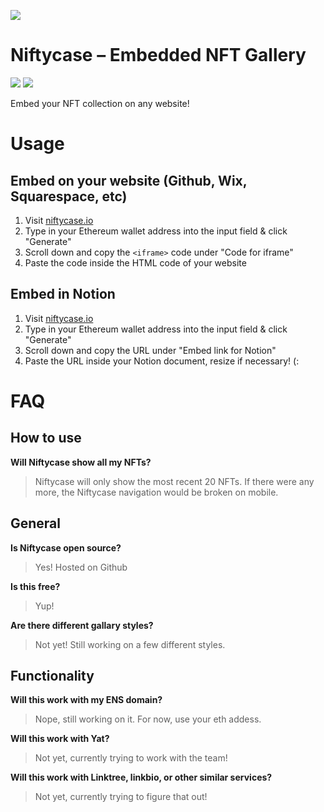 ![](https://i.imgur.com/IXe7XBX.png)
# Niftycase – Embedded NFT Gallery
![](https://img.shields.io/github/last-commit/mattwelter/niftycase)
![](https://img.shields.io/twitter/follow/_mattwelter?label=Check%20for%20updates&style=social)

Embed your NFT collection on any website!

# Usage
## Embed on your website (Github, Wix, Squarespace, etc)
1. Visit [niftycase.io](https://mattwelter.github.io/niftycase_embed/)
2. Type in your Ethereum wallet address into the input field & click "Generate"
3. Scroll down and copy the `<iframe>` code under "Code for iframe"
4. Paste the code inside the HTML code of your website

## Embed in Notion
1. Visit [niftycase.io](https://mattwelter.github.io/niftycase_embed/)
2. Type in your Ethereum wallet address into the input field & click "Generate"
3. Scroll down and copy the URL under "Embed link for Notion"
4. Paste the URL inside your Notion document, resize if necessary! (:

# FAQ

## How to use
**Will Niftycase show all my NFTs?**
>Niftycase will only show the most recent 20 NFTs. If there were any more, the Niftycase navigation would be broken on mobile.

## General
**Is Niftycase open source?**
>Yes! Hosted on Github

**Is this free?**
>Yup!

**Are there different gallary styles?**
>Not yet! Still working on a few different styles.

## Functionality
**Will this work with my ENS domain?**
>Nope, still working on it. For now, use your eth addess.

**Will this work with Yat?**
>Not yet, currently trying to work with the team!

**Will this work with Linktree, linkbio, or other similar services?**
 >Not yet, currently trying to figure that out!
